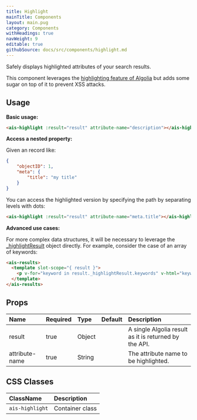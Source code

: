 ```yaml
---
title: Highlight
mainTitle: Components
layout: main.pug
category: Components
withHeadings: true
navWeight: 9
editable: true
githubSource: docs/src/components/highlight.md
---
```

Safely displays highlighted attributes of your search results.

This component leverages the [highlighting feature of Algolia](https://www.algolia.com/doc/faq/searching/what-is-the-highlighting/#faq-section)
but adds some sugar on top of it to prevent XSS attacks.

## Usage

**Basic usage:**

```html
<ais-highlight :result="result" attribute-name="description"></ais-highlight>
```

**Access a nested property:**

Given an record like:

```json
{
    "objectID": 1,
    "meta": {
        "title": "my title"
    }
}
```

You can access the highlighted version by specifying the path by separating levels with dots:

```html
<ais-highlight :result="result" attribute-name="meta.title"></ais-highlight>
```

**Advanced use cases:**

For more complex data structures, it will be necessary to leverage the [_highlightResult](https://www.algolia.com/doc/guides/searching/highlighting-snippeting/#response-information) object directly. For example, consider the case of an array of keywords:

```html
<ais-results>
  <template slot-scope="{ result }">
    <p v-for="keyword in result._highlightResult.keywords" v-html="keyword.value"></p>
  </template>
</ais-results>
```

## Props

| Name           | Required | Type   | Default | Description                                             |
|:---------------|:---------|:-------|:--------|:--------------------------------------------------------|
| result         | true     | Object |         | A single Algolia result as it is returned by the API.   |
| attribute-name | true     | String |         | The attribute name to be highlighted.                 | |

## CSS Classes

| ClassName       | Description     |
|:----------------|:----------------|
| `ais-highlight` | Container class |
